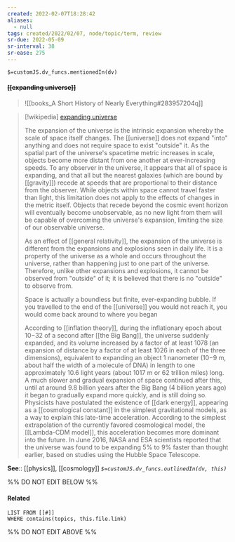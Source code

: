 ```yaml
---
created: 2022-02-07T18:28:42 
aliases:
  - null
tags: created/2022/02/07, node/topic/term, review
sr-due: 2022-05-09
sr-interval: 38
sr-ease: 275
---
```

`$=customJS.dv_funcs.mentionedIn(dv)`

#### <s class="topic-title">[[expanding universe]]</s> 

> ![[books_A Short History of Nearly Everything#283957204q]]

> [!wikipedia] [expanding universe](https://en.wikipedia.org/wiki/Expansion%20of%20the%20universe)
> 
> The expansion of the universe is the intrinsic expansion whereby the scale of space itself changes. The [[universe]] does not expand "into" anything and does not require space to exist "outside" it. As the spatial part of the universe's spacetime metric increases in scale, objects become more distant from one another at ever-increasing speeds. To any observer in the universe, it appears that all of space is expanding, and that all but the nearest galaxies (which are bound by [[gravity]]) recede at speeds that are proportional to their distance from the observer. While objects within space cannot travel faster than light, this limitation does not apply to the effects of changes in the metric itself. Objects that recede beyond the cosmic event horizon will eventually become unobservable, as no new light from them will be capable of overcoming the universe's expansion, limiting the size of our observable universe.
> 
> As an effect of [[general relativity]], the expansion of the universe is different from the expansions and explosions seen in daily life. It is a property of the universe as a whole and occurs throughout the universe, rather than happening just to one part of the universe. Therefore, unlike other expansions and explosions, it cannot be observed from "outside" of it; it is believed that there is no "outside" to observe from.
> 
> Space is actually a boundless but finite, ever-expanding bubble. If you travelled to the end of the [[universe]] you would not reach it, you would come back around to where you began
> 
> According to [[inflation theory]], during the inflationary epoch about 10−32 of a second after [[the Big Bang]], the universe suddenly expanded, and its volume increased by a factor of at least 1078 (an expansion of distance by a factor of at least 1026 in each of the three dimensions), equivalent to expanding an object 1 nanometer (10−9 m, about half the width of a molecule of DNA) in length to one approximately 10.6 light years (about 1017 m or 62 trillion miles) long. A much slower and gradual expansion of space continued after this, until at around 9.8 billion years after the Big Bang (4 billion years ago) it began to gradually expand more quickly, and is still doing so. Physicists have postulated the existence of [[dark energy]], appearing as a [[cosmological constant]] in the simplest gravitational models, as a way to explain this late-time acceleration. According to the simplest extrapolation of the currently favored cosmological model, the [[Lambda-CDM model]], this acceleration becomes more dominant into the future. In June 2016, NASA and ESA scientists reported that the universe was found to be expanding 5% to 9% faster than thought earlier, based on studies using the Hubble Space Telescope.

**See**:: [[physics]], [[cosmology]]
*`$=customJS.dv_funcs.outlinedIn(dv, this)`*

%% DO NOT EDIT BELOW %%

#### Related 

```dataview
LIST FROM [[#]]
WHERE contains(topics, this.file.link)
```
%% DO NOT EDIT ABOVE %%
